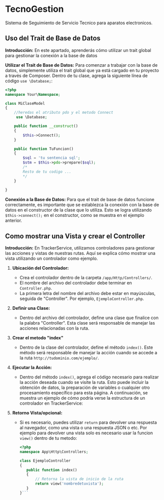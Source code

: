 # TecnoGestion

Sistema de Seguimiento de Servicio Tecnico para aparatos electronicos.

## Uso del Trait de Base de Datos

**Introducción:**
En este apartado, aprenderás cómo utilizar un trait global para gestionar la conexión a la base de datos

**Utilizar el Trait de Base de Datos:**
Para comenzar a trabajar con la base de datos, simplemente utiliza el trait global que ya está cargado en tu proyecto a través de Composer. Dentro de tu clase, agrega la siguiente línea de código `use \Database;`:

```php
<?php
namespace Your\Namespace;

class MiClaseModel
{
    //heredas el atributo pdo y el metodo Connect
     use \Database;

    public function __construct()
    {
        $this->Connect();
    }

    public function TuFuncion()
    {
        $sql = 'tu sentencia sql';
        $stm = $this->pdo->prepare($sql);
        /*
        Resto de tu codigo ...
        */
    }
    
}
```

**Conexión a la Base de Datos:**
Para que el trait de base de datos funcione correctamente, es importante que se establezca la conexión con la base de datos en el constructor de la clase que lo utiliza. Esto se logra utilizando `$this->connect();` en el constructor, como se muestra en el ejemplo anterior.

## Como mostrar una Vista y crear el Controller

**Introducción:**
En TrackerService, utilizamos controladores para gestionar las acciones y vistas de nuestras rutas. Aquí se explica cómo mostrar una vista utilizando un controlador como ejemplo.

1. **Ubicación del Controlador:**
   - Crea el controlador dentro de la carpeta `/app/Http/Controllers/`.
   - El nombre del archivo del controlador debe terminar en `Controller.php`.
   - La primera letra del nombre del archivo debe estar en mayúsculas, seguida de "Controller". Por ejemplo, `EjemploController.php`.

2. **Definir una Clase:**
   - Dentro del archivo del controlador, define una clase que finalice con la palabra "Controller". Esta clase será responsable de manejar las acciones relacionadas con la ruta.

3. **Crear el metodo "index"**
   - Dentro de la clase del controlador, define el método `index()`. Este método será responsable de manejar la acción cuando se accede a la ruta `http://tudominio.com/ejemplo/`.

4. **Ejecutar la Acción:**
   - Dentro del método `index()`, agrega el código necesario para realizar la acción deseada cuando se visite la ruta. Esto puede incluir la obtención de datos, la preparación de variables o cualquier otro procesamiento específico para esta página.
A continuación, se muestra un ejemplo de cómo podría verse la estructura de un controlador en TrackerService:

5. **Retorno Vista/opcional:**
   - Si es necesario, puedes utilizar `return` para devolver una respuesta al navegador, como una vista o una respuesta JSON o etc. Por ejemplo para devolver una vista solo es necesario usar la funcion `view()` dentro de tu metodo:

     ```php
     <?php
     namespace App\Http\Controllers;

     class EjemploController
     {
        public function index()
        {
            // Retorna la vista de inicio de la ruta
            return view('nombredetuvista');
        }
     }```
